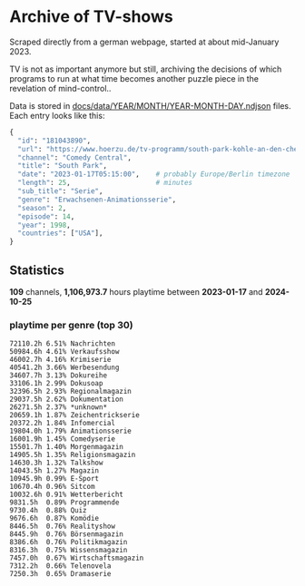 # Archive of TV-shows

Scraped directly from a german webpage, started at about mid-January 2023.

TV is not as important anymore but still, archiving the decisions of which programs to run at what time
becomes another puzzle piece in the revelation of mind-control.. 

Data is stored in [docs/data/YEAR/MONTH/YEAR-MONTH-DAY.ndjson](docs/data/) files. 
Each entry looks like this:

```python
{
  "id": "181043890", 
  "url": "https://www.hoerzu.de/tv-programm/south-park-kohle-an-den-chefkoch/bid_181043890/", 
  "channel": "Comedy Central", 
  "title": "South Park", 
  "date": "2023-01-17T05:15:00",    # probably Europe/Berlin timezone 
  "length": 25,                     # minutes 
  "sub_title": "Serie", 
  "genre": "Erwachsenen-Animationsserie", 
  "season": 2, 
  "episode": 14, 
  "year": 1998, 
  "countries": ["USA"],
}
```

## Statistics

**109** channels, **1,106,973.7** hours playtime between **2023-01-17** and **2024-10-25**


### playtime per genre (top 30)

    72110.2h 6.51% Nachrichten
    50984.6h 4.61% Verkaufsshow
    46002.7h 4.16% Krimiserie
    40541.2h 3.66% Werbesendung
    34607.7h 3.13% Dokureihe
    33106.1h 2.99% Dokusoap
    32396.5h 2.93% Regionalmagazin
    29037.5h 2.62% Dokumentation
    26271.5h 2.37% *unknown*
    20659.1h 1.87% Zeichentrickserie
    20372.2h 1.84% Infomercial
    19804.0h 1.79% Animationsserie
    16001.9h 1.45% Comedyserie
    15501.7h 1.40% Morgenmagazin
    14905.5h 1.35% Religionsmagazin
    14630.3h 1.32% Talkshow
    14043.5h 1.27% Magazin
    10945.9h 0.99% E-Sport
    10670.4h 0.96% Sitcom
    10032.6h 0.91% Wetterbericht
    9831.5h  0.89% Programmende
    9730.4h  0.88% Quiz
    9676.6h  0.87% Komödie
    8446.5h  0.76% Realityshow
    8445.9h  0.76% Börsenmagazin
    8386.6h  0.76% Politikmagazin
    8316.3h  0.75% Wissensmagazin
    7457.0h  0.67% Wirtschaftsmagazin
    7312.2h  0.66% Telenovela
    7250.3h  0.65% Dramaserie
